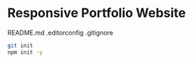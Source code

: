 # Responsive Portfolio Website

README.md
.editorconfig
.gitignore

```bash
git init
npm init -y
```
